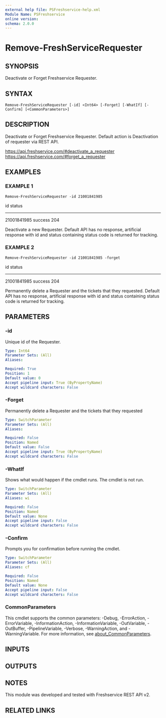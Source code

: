 ```yaml
---
external help file: PSFreshservice-help.xml
Module Name: PSFreshservice
online version:
schema: 2.0.0
---
```


# Remove-FreshServiceRequester

## SYNOPSIS
Deactivate or Forget Freshservice Requester.

## SYNTAX

```
Remove-FreshServiceRequester [-id] <Int64> [-Forget] [-WhatIf] [-Confirm] [<CommonParameters>]
```

## DESCRIPTION
Deactivate or Forget Freshservice Requester.
Default action is Deactivation of requester via REST API.

https://api.freshservice.com/#deactivate_a_requester
https://api.freshservice.com/#forget_a_requester

## EXAMPLES

### EXAMPLE 1
```
Remove-FreshServiceRequester -id 21001841985
```

id status
-- ------
21001841985 success 204

Deactivate a new Requester.
Default API has no response, artificial response with id and
status containing status code is returned for tracking.

### EXAMPLE 2
```
Remove-FreshServiceRequester -id 21001841985 -forget
```

id status
-- ------
21001841985 success 204

Permanently delete a Requester and the tickets that they requested.
Default API has no response, artificial response with id and
status containing status code is returned for tracking.

## PARAMETERS

### -id
Unique id of the Requester.

```yaml
Type: Int64
Parameter Sets: (All)
Aliases:

Required: True
Position: 1
Default value: 0
Accept pipeline input: True (ByPropertyName)
Accept wildcard characters: False
```

### -Forget
Permanently delete a Requester and the tickets that they requested

```yaml
Type: SwitchParameter
Parameter Sets: (All)
Aliases:

Required: False
Position: Named
Default value: False
Accept pipeline input: True (ByPropertyName)
Accept wildcard characters: False
```

### -WhatIf
Shows what would happen if the cmdlet runs.
The cmdlet is not run.

```yaml
Type: SwitchParameter
Parameter Sets: (All)
Aliases: wi

Required: False
Position: Named
Default value: None
Accept pipeline input: False
Accept wildcard characters: False
```

### -Confirm
Prompts you for confirmation before running the cmdlet.

```yaml
Type: SwitchParameter
Parameter Sets: (All)
Aliases: cf

Required: False
Position: Named
Default value: None
Accept pipeline input: False
Accept wildcard characters: False
```

### CommonParameters
This cmdlet supports the common parameters: -Debug, -ErrorAction, -ErrorVariable, -InformationAction, -InformationVariable, -OutVariable, -OutBuffer, -PipelineVariable, -Verbose, -WarningAction, and -WarningVariable. For more information, see [about_CommonParameters](http://go.microsoft.com/fwlink/?LinkID=113216).

## INPUTS

## OUTPUTS

## NOTES
This module was developed and tested with Freshservice REST API v2.

## RELATED LINKS
